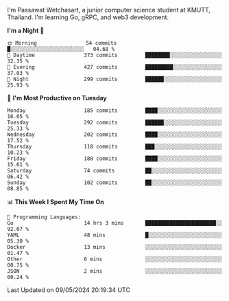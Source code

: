 
I'm Passawat Wetchasart, a junior computer science student at KMUTT, Thailand. I'm learning Go, gRPC, and web3 development.



<!--START_SECTION:waka-->
**I'm a Night 🦉** 

```text
🌞 Morning                54 commits          █░░░░░░░░░░░░░░░░░░░░░░░░   04.68 % 
🌆 Daytime                373 commits         ████████░░░░░░░░░░░░░░░░░   32.35 % 
🌃 Evening                427 commits         █████████░░░░░░░░░░░░░░░░   37.03 % 
🌙 Night                  299 commits         ██████░░░░░░░░░░░░░░░░░░░   25.93 % 
```
📅 **I'm Most Productive on Tuesday** 

```text
Monday                   185 commits         ████░░░░░░░░░░░░░░░░░░░░░   16.05 % 
Tuesday                  292 commits         ██████░░░░░░░░░░░░░░░░░░░   25.33 % 
Wednesday                202 commits         ████░░░░░░░░░░░░░░░░░░░░░   17.52 % 
Thursday                 118 commits         ███░░░░░░░░░░░░░░░░░░░░░░   10.23 % 
Friday                   180 commits         ████░░░░░░░░░░░░░░░░░░░░░   15.61 % 
Saturday                 74 commits          ██░░░░░░░░░░░░░░░░░░░░░░░   06.42 % 
Sunday                   102 commits         ██░░░░░░░░░░░░░░░░░░░░░░░   08.85 % 
```


📊 **This Week I Spent My Time On** 

```text
💬 Programming Languages: 
Go                       14 hrs 3 mins       ███████████████████████░░   92.07 % 
YAML                     48 mins             █░░░░░░░░░░░░░░░░░░░░░░░░   05.30 % 
Docker                   13 mins             ░░░░░░░░░░░░░░░░░░░░░░░░░   01.47 % 
Other                    6 mins              ░░░░░░░░░░░░░░░░░░░░░░░░░   00.75 % 
JSON                     2 mins              ░░░░░░░░░░░░░░░░░░░░░░░░░   00.24 % 
```


 Last Updated on 09/05/2024 20:19:34 UTC
<!--END_SECTION:waka-->

<!--
**markpassawat/markpassawat** is a ✨ _special_ ✨ repository because its `README.md` (this file) appears on your GitHub profile.

Here are some ideas to get you started:

- 🔭 I’m currently working on ...
- 🌱 I’m currently learning ...
- 👯 I’m looking to collaborate on ...
- 🤔 I’m looking for help with ...
- 💬 Ask me about ...
- 📫 How to reach me: ...
- 😄 Pronouns: He/Him
- ⚡ Fun fact: ...
-->
